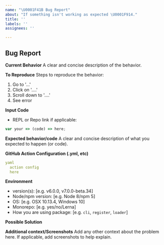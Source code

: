 ```yaml
---
name: "\U0001F41B Bug Report"
about: "If something isn't working as expected \U0001F914."
title: ''
labels: ''
assignees: ''

---
```


## Bug Report

**Current Behavior**
A clear and concise description of the behavior.

**To Reproduce**
Steps to reproduce the behavior:

1. Go to '...'
2. Click on '....'
3. Scroll down to '....'
4. See error

**Input Code**
- REPL or Repo link if applicable:

```js
var your => (code) => here;
```

**Expected behavior/code**
A clear and concise description of what you expected to happen (or code).

**GitHub Action Configuration (.yml, etc)**

```yaml
yaml
  action config
  here
```

**Environment**
-  version(s): [e.g. v6.0.0, v7.0.0-beta.34]
- Node/npm version: [e.g. Node 8/npm 5]
- OS: [e.g. OSX 10.13.4, Windows 10]
- Monorepo: [e.g. yes/no/Lerna]
- How you are using package: [e.g. `cli`, `register`, `loader`]

**Possible Solution**
<!--- Only if you have suggestions on a fix for the bug -->

**Additional context/Screenshots**
Add any other context about the problem here. If applicable, add screenshots to help explain.
